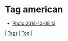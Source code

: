 <!--
title: Tag american
date: 2020-06-28T15:02:25.019Z
tags:
-->
# Tag american

 * [Photo 2014-10-08 12](99480402257.md)

| [Tags](tags.md) | [Top](index.md) |
